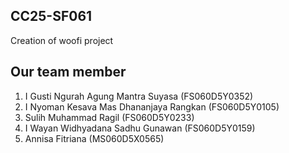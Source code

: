 ## CC25-SF061

Creation of woofi project


## Our team member
<ol>
  <li>I Gusti Ngurah Agung Mantra Suyasa (FS060D5Y0352)</li>
  <li>I Nyoman Kesava Mas Dhananjaya Rangkan (FS060D5Y0105)</li>
  <li>Sulih Muhammad Ragil (FS060D5Y0233)</li>
  <li>I Wayan Widhyadana Sadhu Gunawan (FS060D5Y0159)</li>
   <li>Annisa Fitriana (MS060D5X0565)</li>
</ol>
<!--

**Here are some ideas to get you started:**

🙋‍♀️ A short introduction - what is your organization all about?
🌈 Contribution guidelines - how can the community get involved?
👩‍💻 Useful resources - where can the community find your docs? Is there anything else the community should know?
🍿 Fun facts - what does your team eat for breakfast?
🧙 Remember, you can do mighty things with the power of [Markdown](https://docs.github.com/github/writing-on-github/getting-started-with-writing-and-formatting-on-github/basic-writing-and-formatting-syntax)
-->
